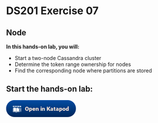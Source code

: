 # DS201 Exercise 07

## Node

**In this hands-on lab, you will:**
* Start a two-node Cassandra cluster
* Determine the token range ownership for nodes
* Find the corresponding node where partitions are stored


## Start the hands-on lab:

[![Open in KataPod](https://github.com/DataStax-Academy/katapod-shared-assets/blob/main/images/open-in-katapod.png)](https://gitpod.io/##https://github.com/drchung5/ds201-lab07/)